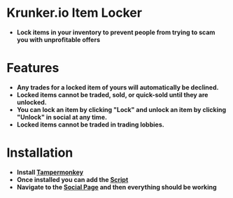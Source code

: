 # Krunker.io Item Locker
- **Lock items in your inventory to prevent people from trying to scam you with unprofitable offers**

# Features
- **Any trades for a locked item of yours will automatically be declined.**
- **Locked items cannot be traded, sold, or quick-sold until they are unlocked.**
- **You can lock an item by clicking "Lock" and unlock an item by clicking "Unlock" in social at any time.**
- **Locked items cannot be traded in trading lobbies.**

# Installation
- **Install [Tampermonkey](https://www.tampermonkey.net/)**
- **Once installed you can add the [Script](https://github.com/Lemons1337/Krunker.io-Item-Locker/raw/master/script.user.js)**
- **Navigate to the [Social Page](https://krunker.io/social.html) and then everything should be working**
